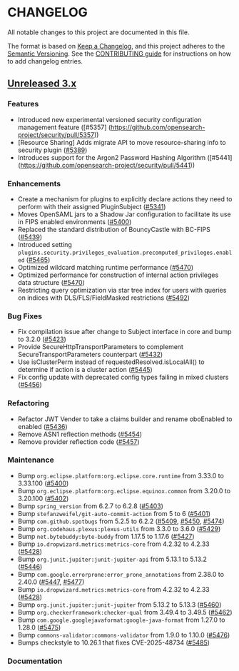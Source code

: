 # CHANGELOG
All notable changes to this project are documented in this file.

The format is based on [Keep a Changelog](https://keepachangelog.com/en/1.0.0/), and this project adheres to the [Semantic Versioning](https://semver.org/spec/v2.0.0.html). See the [CONTRIBUTING guide](./CONTRIBUTING.md#Changelog) for instructions on how to add changelog entries.

## [Unreleased 3.x]

### Features

* Introduced new experimental versioned security configuration management feature ([#5357] (https://github.com/opensearch-project/security/pull/5357))
* [Resource Sharing] Adds migrate API to move resource-sharing info to security plugin ([#5389](https://github.com/opensearch-project/security/pull/5389))
* Introduces support for the Argon2 Password Hashing Algorithm ([#5441] (https://github.com/opensearch-project/security/pull/5441))

### Enhancements

* Create a mechanism for plugins to explicitly declare actions they need to perform with their assigned PluginSubject ([#5341](https://github.com/opensearch-project/security/pull/5341))
* Moves OpenSAML jars to a Shadow Jar configuration to facilitate its use in FIPS enabled environments ([#5400](https://github.com/opensearch-project/security/pull/5404))
* Replaced the standard distribution of BouncyCastle with BC-FIPS ([#5439](https://github.com/opensearch-project/security/pull/5439))
* Introduced setting `plugins.security.privileges_evaluation.precomputed_privileges.enabled` ([#5465](https://github.com/opensearch-project/security/pull/5465))
* Optimized wildcard matching runtime performance ([#5470](https://github.com/opensearch-project/security/pull/5470))
* Optimized performance for construction of internal action privileges data structure  ([#5470](https://github.com/opensearch-project/security/pull/5470))
* Restricting query optimization via star tree index for users with queries on indices with DLS/FLS/FieldMasked restrictions ([#5492](https://github.com/opensearch-project/security/pull/5492))

### Bug Fixes

* Fix compilation issue after change to Subject interface in core and bump to 3.2.0 ([#5423](https://github.com/opensearch-project/security/pull/5423))
* Provide SecureHttpTransportParameters to complement SecureTransportParameters counterpart ([#5432](https://github.com/opensearch-project/security/pull/5432))
* Use isClusterPerm instead of requestedResolved.isLocalAll() to determine if action is a cluster action ([#5445](https://github.com/opensearch-project/security/pull/5445))
* Fix config update with deprecated config types failing in mixed clusters ([#5456](https://github.com/opensearch-project/security/pull/5456))

### Refactoring

* Refactor JWT Vender to take a claims builder and rename oboEnabled to enabled ([#5436](https://github.com/opensearch-project/security/pull/5436))
* Remove ASN1 reflection methods ([#5454](https://github.com/opensearch-project/security/pull/5454))
* Remove provider reflection code ([#5457](https://github.com/opensearch-project/security/pull/5457))

### Maintenance
- Bump `org.eclipse.platform:org.eclipse.core.runtime` from 3.33.0 to 3.33.100 ([#5400](https://github.com/opensearch-project/security/pull/5400))
- Bump `org.eclipse.platform:org.eclipse.equinox.common` from 3.20.0 to 3.20.100 ([#5402](https://github.com/opensearch-project/security/pull/5402))
- Bump `spring_version` from 6.2.7 to 6.2.8 ([#5403](https://github.com/opensearch-project/security/pull/5403))
- Bump `stefanzweifel/git-auto-commit-action` from 5 to 6 ([#5401](https://github.com/opensearch-project/security/pull/5401))
- Bump `com.github.spotbugs` from 5.2.5 to 6.2.2 ([#5409](https://github.com/opensearch-project/security/pull/5409), [#5450](https://github.com/opensearch-project/security/pull/5450), [#5474](https://github.com/opensearch-project/security/pull/5474))
- Bump `org.codehaus.plexus:plexus-utils` from 3.3.0 to 3.6.0 ([#5429](https://github.com/opensearch-project/security/pull/5429))
- Bump `net.bytebuddy:byte-buddy` from 1.17.5 to 1.17.6 ([#5427](https://github.com/opensearch-project/security/pull/5427))
- Bump `io.dropwizard.metrics:metrics-core` from 4.2.32 to 4.2.33 ([#5428](https://github.com/opensearch-project/security/pull/5428))
- Bump `org.junit.jupiter:junit-jupiter-api` from 5.13.1 to 5.13.2 ([#5446](https://github.com/opensearch-project/security/pull/5446))
- Bump `com.google.errorprone:error_prone_annotations` from 2.38.0 to 2.40.0 ([#5447](https://github.com/opensearch-project/security/pull/5447), [#5477](https://github.com/opensearch-project/security/pull/5477))
- Bump `io.dropwizard.metrics:metrics-core` from 4.2.32 to 4.2.33 ([#5428](https://github.com/opensearch-project/security/pull/5428))
- Bump `org.junit.jupiter:junit-jupiter` from 5.13.2 to 5.13.3 ([#5460](https://github.com/opensearch-project/security/pull/5460))
- Bump `org.checkerframework:checker-qual` from 3.49.4 to 3.49.5 ([#5462](https://github.com/opensearch-project/security/pull/5462))
- Bump `com.google.googlejavaformat:google-java-format` from 1.27.0 to 1.28.0 ([#5475](https://github.com/opensearch-project/security/pull/5475))
- Bump `commons-validator:commons-validator` from 1.9.0 to 1.10.0 ([#5476](https://github.com/opensearch-project/security/pull/5476))
- Bumps checkstyle to 10.26.1 that fixes CVE-2025-48734 ([#5485](https://github.com/opensearch-project/security/pull/5485))

### Documentation

[Unreleased 3.x]: https://github.com/opensearch-project/security/compare/3.1...main
